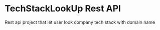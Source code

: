 # TechStackLookUp Rest API

Rest api project that let user look company tech stack with domain name
